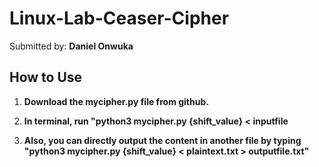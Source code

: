 # Linux-Lab-Ceaser-Cipher

Submitted by: **Daniel Onwuka**



## How to Use

1. **Download the mycipher.py file from github.**

2. **In terminal, run "python3 mycipher.py {shift_value} < inputfile**

3. **Also, you can directly output the content in another file by typing "python3 mycipher.py {shift_value} < plaintext.txt > outputfile.txt"**



